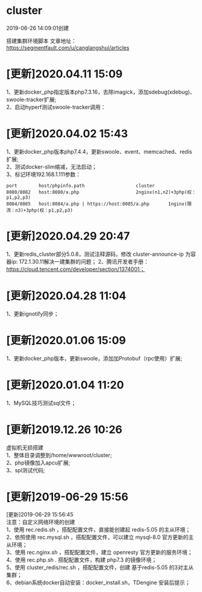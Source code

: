 # cluster
2019-06-26 14:09:01创建  
  
搭建集群环境脚本
文章地址：https://segmentfault.com/u/canglangshui/articles 

[更新]2020.04.11 15:09  
=======
1、更新docker_php指定版本php7.3.16，去除imagick，添加sdebug(xdebug)、swoole-tracker扩展;  
2、启动hyperf测试swoole-tracker调用：  

[更新]2020.04.02 15:43  
=======
1、更新docker_php版本php7.4.4，更新swoole、event、memcached、redis扩展;  
2、测试docker-slim缩减，无法启动；  
3、标记环境192.168.1.111参数：  

```
port       	host/phpinfo.path 					cluster
8080/8082 	host:8080/a.php 					2nginx(n1,n2)+3php(权：p1,p2,p3)
8084/8085 	host:8084/a.php | https://host:8085/a.php 		1nginx(限流：n3)+3php(权：p1,p2,p3)
```


[更新]2020.04.29 20:47  
=======
1、更新redis_cluster部分5.0.8，测试注释源码，修改 cluster-announce-ip 为容器ip: 172.1.30.11解决一建集群的问题；
2、腾讯开发者手册：https://cloud.tencent.com/developer/section/1374001；  

[更新]2020.04.28 11:04  
=======
1、更新ignotify同步；

[更新]2020.01.06 15:09  
=======
1、更新docker_php版本，更新swoole，添加加Protobuf（rpc使用）扩展;

[更新]2020.01.04 11:20  
=======
1、MySQL技巧测试sql文件；  

[更新]2019.12.26 10:26  
=======
虚拟机无损搭建  
1、整体目录调整到/home/wwwroot/cluster;  
2、php镜像加入apcu扩展;  
3、spl测试代码;   

[更新]2019-06-29 15:56  
=======
[更新]2019-06-29 15:56:45  
注意：自定义网络环境的创建  
1、使用 rec.redis.sh ，搭配配置文件，直接能创建起 redis-5.05 的主从环境；  
2、依照使用 rec.mysql.sh ，搭配配置文件，可以建立 mysql-8.0 官方更新的主从环境；  
3、使用 rec.nginx.sh ，搭配配置文件，建立 openresty 官方更新的服务环境；  
4、使用 rec.php.sh . 搭配配置文件，构建 php7.3 的镜像环境；  
5、使用 cluster_redis/rec.sh ，搭配配置文件，创建 基于redis-5.05 的3对主从集群；  
6、debian系统docker自动安装：docker_install.sh，TDengine 安装后提示； 


